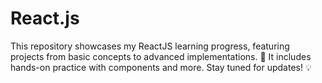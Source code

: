 # React.js
This repository showcases my ReactJS learning progress, featuring projects from basic concepts to advanced implementations. 🚀 It includes hands-on practice with components and more. Stay tuned for updates! 💡
